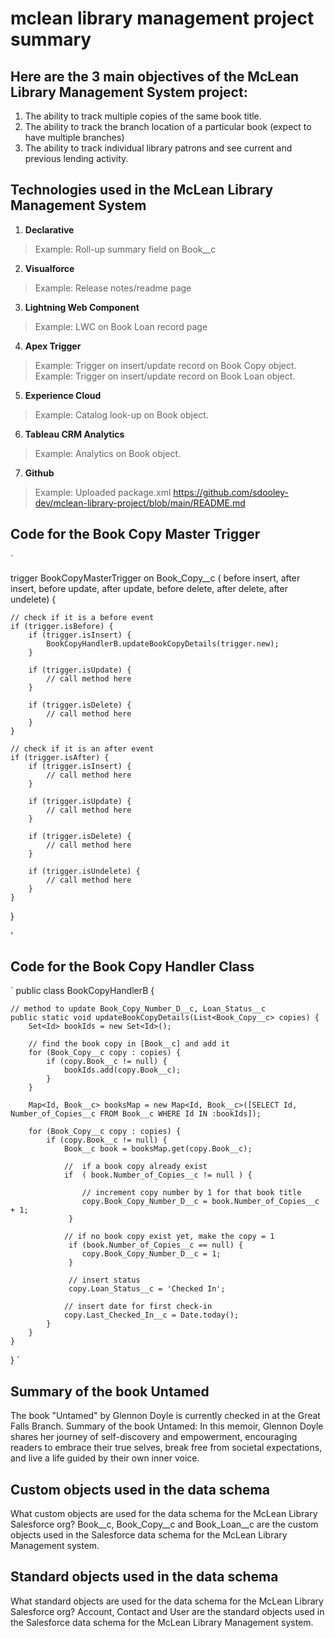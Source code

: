 # mclean library management project summary


## Here are the 3 main objectives of the McLean Library Management System project:
1. The ability to track multiple copies of the same book title.
2. The ability to track the branch location of a particular book (expect to have multiple branches)
3. The ability to track individual library patrons and see current and previous lending activity.

## Technologies used in the McLean Library Management System
1. **Declarative**
> Example: Roll-up summary field on Book__c

2. **Visualforce**
> Example: Release notes/readme page

3. **Lightning Web Component**
> Example: LWC on Book Loan record page

4. **Apex Trigger**
> Example: Trigger on insert/update record on Book Copy object.
> Example: Trigger on insert/update record on Book Loan object.

5. **Experience Cloud**
> Example: Catalog look-up on Book object.

6. **Tableau CRM Analytics**
> Example: Analytics on Book object.

7. **Github**
> Example: Uploaded package.xml
> https://github.com/sdooley-dev/mclean-library-project/blob/main/README.md

## Code for the Book Copy Master Trigger
`

trigger BookCopyMasterTrigger on Book_Copy__c (
    before insert, after insert,
    before update, after update,
    before delete, after delete, after undelete) {

    // check if it is a before event
    if (trigger.isBefore) {
        if (trigger.isInsert) {            
            BookCopyHandlerB.updateBookCopyDetails(trigger.new);   
        }

        if (trigger.isUpdate) {
            // call method here
        }

        if (trigger.isDelete) {
            // call method here
        }
    }

    // check if it is an after event
    if (trigger.isAfter) {
        if (trigger.isInsert) {
            // call method here
        }

        if (trigger.isUpdate) {
            // call method here
        }

        if (trigger.isDelete) {
            // call method here
        }

        if (trigger.isUndelete) {
            // call method here
        }
    }
}

'

## Code for the Book Copy Handler Class
`
public class BookCopyHandlerB {

    // method to update Book_Copy_Number_D__c, Loan_Status__c
    public static void updateBookCopyDetails(List<Book_Copy__c> copies) {
        Set<Id> bookIds = new Set<Id>();

        // find the book copy in [Book__c] and add it
        for (Book_Copy__c copy : copies) {
            if (copy.Book__c != null) {
                bookIds.add(copy.Book__c);
            }
        }

        Map<Id, Book__c> booksMap = new Map<Id, Book__c>([SELECT Id, Number_of_Copies__c FROM Book__c WHERE Id IN :bookIds]);

        for (Book_Copy__c copy : copies) {
            if (copy.Book__c != null) {
                Book__c book = booksMap.get(copy.Book__c);

                //  if a book copy already exist
                if  ( book.Number_of_Copies__c != null ) {

                    // increment copy number by 1 for that book title
                    copy.Book_Copy_Number_D__c = book.Number_of_Copies__c + 1;
                 }

                // if no book copy exist yet, make the copy = 1
                 if (book.Number_of_Copies__c == null) {
                    copy.Book_Copy_Number_D__c = 1;
                 }

                 // insert status
                 copy.Loan_Status__c = 'Checked In'; 

                // insert date for first check-in
                copy.Last_Checked_In__c = Date.today(); 
            }
        }
    }
}
`


## Summary of the book Untamed
The book "Untamed" by Glennon Doyle is currently checked in at the Great Falls Branch.
Summary of the book Untamed: In this memoir, Glennon Doyle shares her journey of self-discovery and empowerment, encouraging readers to embrace their true selves, break free from societal expectations, and live a life guided by their own inner voice.

## Custom objects used in the data schema
What custom objects are used for the data schema for the McLean Library Salesforce org?
Book__c, Book_Copy__c and Book_Loan__c are the custom objects used in the Salesforce data schema for the McLean Library Management system.

## Standard objects used in the data schema
What standard objects are used for the data schema for the McLean Library Salesforce org?
Account, Contact and User are the standard objects used in the Salesforce data schema for the McLean Library Management system.
